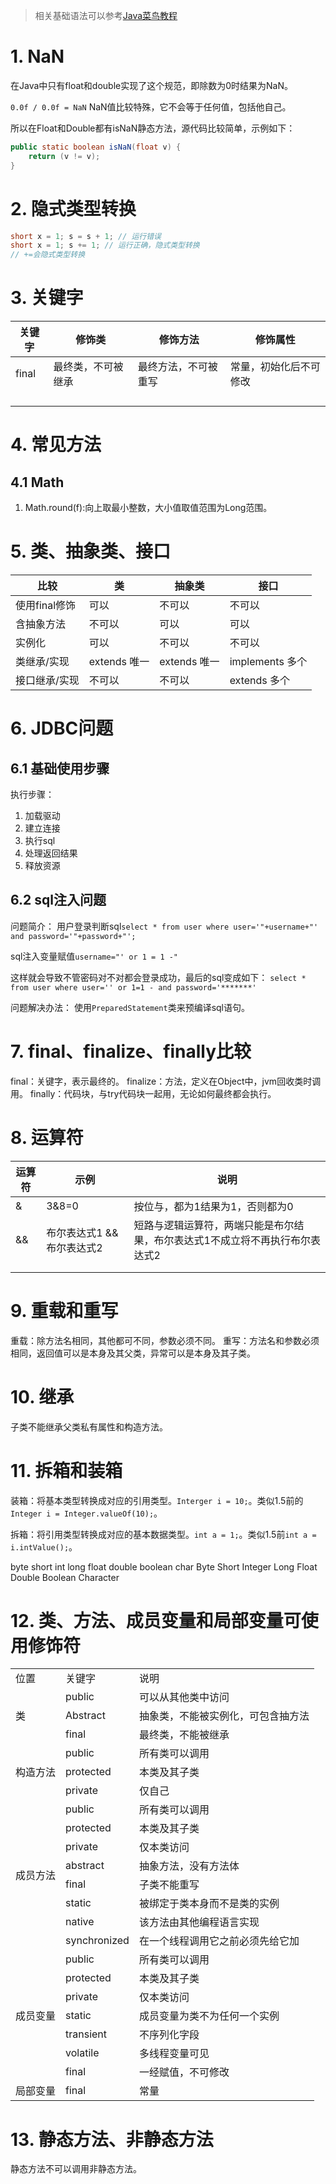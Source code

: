 > 相关基础语法可以参考[Java菜鸟教程](https://www.runoob.com/java/java-tutorial.html)

# 1. NaN

在Java中只有float和double实现了这个规范，即除数为0时结果为NaN。

`0.0f / 0.0f = NaN` NaN值比较特殊，它不会等于任何值，包括他自己。

所以在Float和Double都有isNaN静态方法，源代码比较简单，示例如下：

```java
public static boolean isNaN(float v) {
    return (v != v);
}
```

# 2. 隐式类型转换
```java
short x = 1; s = s + 1; // 运行错误
short x = 1; s += 1; // 运行正确，隐式类型转换
// +=会隐式类型转换
```

# 3. 关键字

|关键字|修饰类|修饰方法|修饰属性|
|---|---|---|---|
|final|最终类，不可被继承|最终方法，不可被重写|常量，初始化后不可修改|
|||||
|||||
|||||
|||||

# 4. 常见方法

## 4.1 Math

1. Math.round(f):向上取最小整数，大小值取值范围为Long范围。

# 5. 类、抽象类、接口

|比较|类|抽象类|接口|
|---|---|---|---|
|使用final修饰|可以|不可以|不可以|
|含抽象方法|不可以|可以|可以|
|实例化|可以|不可以|不可以|
|类继承/实现|extends 唯一|extends 唯一|implements 多个|
|接口继承/实现|不可以|不可以|extends 多个

# 6. JDBC问题

## 6.1 基础使用步骤

执行步骤：
1. 加载驱动
2. 建立连接
3. 执行sql
4. 处理返回结果
5. 释放资源

## 6.2 sql注入问题

问题简介：
用户登录判断sql`select * from user where user='"+username+"' and password='"+password+"';`

sql注入变量赋值`username="' or 1 = 1 -"`

这样就会导致不管密码对不对都会登录成功，最后的sql变成如下：
`select * from user where user='' or 1=1 - and password='*******'`

问题解决办法：
使用`PreparedStatement`类来预编译sql语句。

# 7. final、finalize、finally比较
final：关键字，表示最终的。
finalize：方法，定义在Object中，jvm回收类时调用。
finally：代码块，与try代码块一起用，无论如何最终都会执行。

# 8. 运算符

|运算符|示例|说明|
|----|----|----|
|&|3&8=0|按位与，都为1结果为1，否则都为0|
|&&|布尔表达式1 && 布尔表达式2|短路与逻辑运算符，两端只能是布尔结果，布尔表达式1不成立将不再执行布尔表达式2|
||||
||||

# 9. 重载和重写

重载：除方法名相同，其他都可不同，参数必须不同。
重写：方法名和参数必须相同，返回值可以是本身及其父类，异常可以是本身及其子类。

# 10. 继承

子类不能继承父类私有属性和构造方法。

# 11. 拆箱和装箱

装箱：将基本类型转换成对应的引用类型。`Interger i = 10;`。类似1.5前的`Integer i = Integer.valueOf(10);`。

拆箱：将引用类型转换成对应的基本数据类型。`int a = 1;`。类似1.5前`int a = i.intValue();`。

byte    short   int      long    float    double    boolean     char
Byte    Short   Integer  Long    Float    Double    Boolean     Character

# 12. 类、方法、成员变量和局部变量可使用修饰符

<table>
    <tr>
        <td>位置</td>
        <td>关键字</td>
        <td>说明</td>
    </tr>
    <tr>
        <td rowspan="3">类</td>
        <td>public</td>
        <td>可以从其他类中访问</td>
    </tr>
    <tr>
        <td>Abstract</td>
        <td>抽象类，不能被实例化，可包含抽方法</td>
    </tr>
    <tr>
        <td>final</td>
        <td>最终类，不能被继承</td>
    </tr>
    <tr>
        <td rowspan="3">构造方法</td>
        <td>public</td>
        <td>所有类可以调用</td>
    </tr>
    <tr>
        <td>protected</td>
        <td>本类及其子类</td>
    </tr>
    <tr>
        <td>private</td>
        <td>仅自己</td>
    </tr>
    <tr>
        <td rowspan="8">成员方法</td>
        <td>public</td>
        <td>所有类可以调用</td>
    </tr>
    <tr>
        <td>protected</td>
        <td>本类及其子类</td>
    </tr>
    <tr>
        <td>private</td>
        <td>仅本类访问</td>
    </tr>
    <tr>
        <td>abstract</td>
        <td>抽象方法，没有方法体</td>
    </tr>
    <tr>
        <td>final</td>
        <td>子类不能重写</td>
    </tr>
    <tr>
        <td>static</td>
        <td>被绑定于类本身而不是类的实例</td>
    </tr>
    <tr>
        <td>native</td>
        <td>该方法由其他编程语言实现</td>
    </tr>
    <tr>
        <td>synchronized</td>
        <td>在一个线程调用它之前必须先给它加</td>
    </tr>
    <tr>
        <td rowspan="7">成员变量</td>
        <td>public</td>
        <td>所有类可以调用</td>
    </tr>
    <tr>
        <td>protected</td>
        <td>本类及其子类</td>
    </tr>
    <tr>
        <td>private</td>
        <td>仅本类访问</td>
    </tr>
    <tr>
        <td>static</td>
        <td>成员变量为类不为任何一个实例</td>
    </tr>
    <tr>
        <td>transient</td>
        <td>不序列化字段</td>
    </tr>
    <tr>
        <td>volatile</td>
        <td>多线程变量可见</td>
    </tr>
    <tr>
        <td>final</td>
        <td>一经赋值，不可修改</td>
    </tr>
    <tr>
        <td rowspan="7">局部变量</td>
        <td>final</td>
        <td>常量</td>
    </tr>
</table>


# 13. 静态方法、非静态方法

静态方法不可以调用非静态方法。













